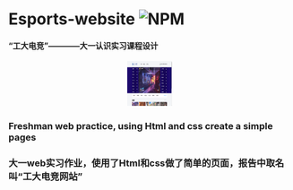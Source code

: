 # Esports-website	![NPM](https://img.shields.io/npm/l/express)
#### “工大电竞”————大一认识实习课程设计

<p align="center">
  <a href="https://github.com/Son4ta/Esports-website/">
    <img src="demo.png" alt="Demo" width="80" height="80">
  </a>
</p>

### Freshman web practice, using Html and css create a simple pages 
### 大一web实习作业，使用了Html和css做了简单的页面，报告中取名叫“工大电竞网站”
# 
